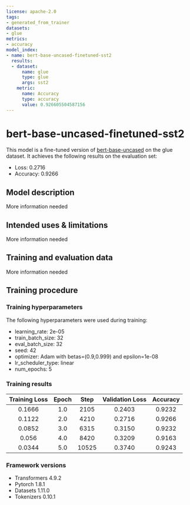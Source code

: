 ```yaml
---
license: apache-2.0
tags:
- generated_from_trainer
datasets:
- glue
metrics:
- accuracy
model_index:
- name: bert-base-uncased-finetuned-sst2
  results:
  - dataset:
      name: glue
      type: glue
      args: sst2
    metric:
      name: Accuracy
      type: accuracy
      value: 0.926605504587156
---
```


<!-- This model card has been generated automatically according to the information the Trainer had access to. You
should probably proofread and complete it, then remove this comment. -->

# bert-base-uncased-finetuned-sst2

This model is a fine-tuned version of [bert-base-uncased](https://huggingface.co/bert-base-uncased) on the glue dataset.
It achieves the following results on the evaluation set:
- Loss: 0.2716
- Accuracy: 0.9266

## Model description

More information needed

## Intended uses & limitations

More information needed

## Training and evaluation data

More information needed

## Training procedure

### Training hyperparameters

The following hyperparameters were used during training:
- learning_rate: 2e-05
- train_batch_size: 32
- eval_batch_size: 32
- seed: 42
- optimizer: Adam with betas=(0.9,0.999) and epsilon=1e-08
- lr_scheduler_type: linear
- num_epochs: 5

### Training results

| Training Loss | Epoch | Step  | Validation Loss | Accuracy |
|:-------------:|:-----:|:-----:|:---------------:|:--------:|
| 0.1666        | 1.0   | 2105  | 0.2403          | 0.9232   |
| 0.1122        | 2.0   | 4210  | 0.2716          | 0.9266   |
| 0.0852        | 3.0   | 6315  | 0.3150          | 0.9232   |
| 0.056         | 4.0   | 8420  | 0.3209          | 0.9163   |
| 0.0344        | 5.0   | 10525 | 0.3740          | 0.9243   |


### Framework versions

- Transformers 4.9.2
- Pytorch 1.8.1
- Datasets 1.11.0
- Tokenizers 0.10.1
